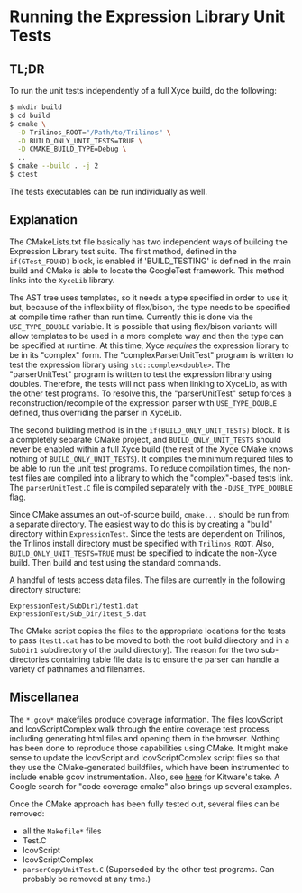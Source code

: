 # Running the Expression Library Unit Tests

## TL;DR

To run the unit tests independently of a full Xyce build, do the following:
```bash
$ mkdir build
$ cd build
$ cmake \
  -D Trilinos_ROOT="/Path/to/Trilinos" \
  -D BUILD_ONLY_UNIT_TESTS=TRUE \
  -D CMAKE_BUILD_TYPE=Debug \
  ..
$ cmake --build . -j 2
$ ctest
```
The tests executables can be run individually as well.

## Explanation

The CMakeLists.txt file basically has two independent ways of building the
Expression Library test suite. The first method, defined in the 
`if(GTest_FOUND)` block, is enabled if 'BUILD_TESTING' is defined in the main
build and CMake is able to locate the GoogleTest framework. This method links
into the `XyceLib` library.

The AST tree uses templates, so it needs a type specified in order to use it;
but, because of the inflexibility of flex/bison, the type needs to be specified
at compile time rather than run time. Currently this is done via the
`USE_TYPE_DOUBLE` variable. It is possible that using flex/bison variants will
allow templates to be used in a more complete way and then the type can be
specified at runtime. At this time, Xyce _requires_ the expression library to
be in its "complex" form. The "complexParserUnitTest" program is written to
test the expression library using `std::complex<double>`. The "parserUnitTest"
program is written to test the expression library using doubles. Therefore, the
tests will not pass when linking to XyceLib, as with the other test programs.
To resolve this, the "parserUnitTest" setup forces a reconstruction/recompile
of the expression parser with `USE_TYPE_DOUBLE` defined, thus overriding the
parser in XyceLib.

The second building method is in the `if(BUILD_ONLY_UNIT_TESTS)` block. It is a
completely separate CMake project, and `BUILD_ONLY_UNIT_TESTS` should never be
enabled within a full Xyce build (the rest of the Xyce CMake knows nothing of
`BUILD_ONLY_UNIT_TESTS`). It compiles the minimum required files to be able to
run the unit test programs. To reduce compilation times, the non-test files are
compiled into a library to which the "complex"-based tests link. The
`parserUnitTest.C` file is compiled separately with the `-DUSE_TYPE_DOUBLE`
flag.

Since CMake assumes an out-of-source build, `cmake...` should be run from a
separate directory. The easiest way to do this is by creating a "build"
directory within `ExpressionTest`. Since the tests are dependent on Trilinos,
the Trilinos install directory must be specified with `Trilinos_ROOT`. Also,
`BUILD_ONLY_UNIT_TESTS=TRUE` must be specified to indicate the non-Xyce build.
Then build and test using the standard commands.

A handful of tests access data files. The files are currently in the following
directory structure:
```
ExpressionTest/SubDir1/test1.dat
ExpressionTest/Sub_Dir/1test_5.dat
```
The CMake script copies the files to the appropriate locations for the tests to
pass (`test1.dat` has to be moved to both the root build directory and in a
`SubDir1` subdirectory of the build directory). The reason for the two
sub-directories containing table file data is to ensure the parser can handle a
variety of pathnames and filenames.

## Miscellanea

The `*.gcov*` makefiles produce coverage information. The files lcovScript and
lcovScriptComplex walk through the entire coverage test process, including
generating html files and opening them in the browser. Nothing has been done to
reproduce those capabilities using CMake. It might make sense to update the
lcovScript and lcovScriptComplex script files so that they use the
CMake-generated buildfiles, which have been instrumented to include enable gcov
instrumentation. Also, see
[here](https://gitlab.kitware.com/cmake/cmake/-/issues/19942) for Kitware's
take. A Google search for "code coverage cmake" also brings up several
examples.

Once the CMake approach has been fully tested out, several files can
be removed:
- all the `Makefile*` files
- Test.C
- lcovScript
- lcovScriptComplex
- `parserCopyUnitTest.C` (Superseded by the other test programs. Can probably
  be removed at any time.)
